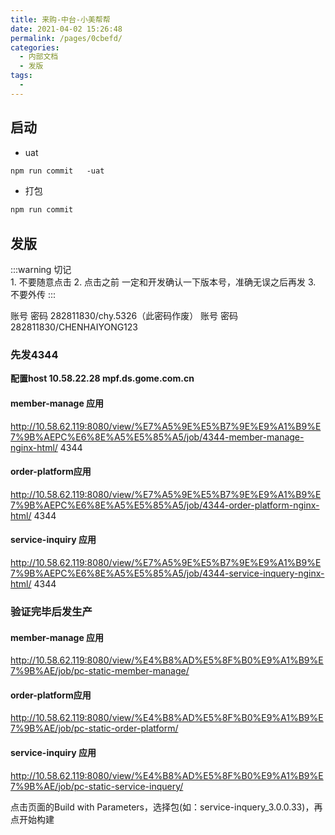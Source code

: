 ```yaml
---
title: 来购-中台-小美帮帮
date: 2021-04-02 15:26:48
permalink: /pages/0cbefd/
categories:
  - 内部文档
  - 发版
tags:
  - 
---
```

## 启动

- uat
```html
npm run commit   -uat
```

- 打包
```html
npm run commit   
```
## 发版
:::warning
切记  
        1. 不要随意点击
        2. 点击之前 一定和开发确认一下版本号，准确无误之后再发
       3. 不要外传
:::

 

账号 密码   282811830/chy.5326（此密码作废）
账号 密码   282811830/CHENHAIYONG123

### 先发4344  
**配置host  10.58.22.28  mpf.ds.gome.com.cn**
#### member-manage 应用
http://10.58.62.119:8080/view/%E7%A5%9E%E5%B7%9E%E9%A1%B9%E7%9B%AEPC%E6%8E%A5%E5%85%A5/job/4344-member-manage-nginx-html/  4344   

#### order-platform应用
http://10.58.62.119:8080/view/%E7%A5%9E%E5%B7%9E%E9%A1%B9%E7%9B%AEPC%E6%8E%A5%E5%85%A5/job/4344-order-platform-nginx-html/   4344   

#### service-inquiry 应用
http://10.58.62.119:8080/view/%E7%A5%9E%E5%B7%9E%E9%A1%B9%E7%9B%AEPC%E6%8E%A5%E5%85%A5/job/4344-service-inquery-nginx-html/   4344 


### 验证完毕后发生产
#### member-manage 应用
http://10.58.62.119:8080/view/%E4%B8%AD%E5%8F%B0%E9%A1%B9%E7%9B%AE/job/pc-static-member-manage/    

#### order-platform应用
http://10.58.62.119:8080/view/%E4%B8%AD%E5%8F%B0%E9%A1%B9%E7%9B%AE/job/pc-static-order-platform/       

#### service-inquiry 应用
http://10.58.62.119:8080/view/%E4%B8%AD%E5%8F%B0%E9%A1%B9%E7%9B%AE/job/pc-static-service-inquery/        

点击页面的Build with Parameters，选择包(如：service-inquery_3.0.0.33)，再点开始构建